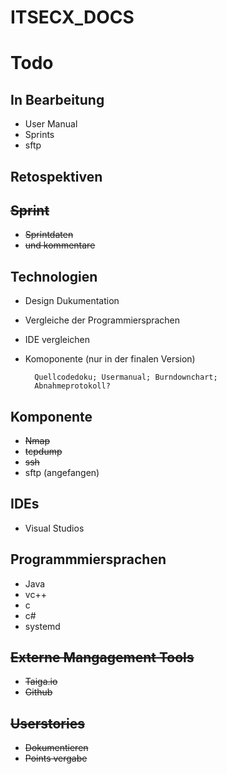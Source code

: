 # ITSECX_DOCS

Todo
====

In Bearbeitung
--------------
- User Manual
- Sprints
- sftp

Retospektiven
-------------


~~Sprint~~
------
- ~~Sprintdaten~~
- ~~und kommentare~~

Technologien
------------
- Design Dukumentation
- Vergleiche der Programmiersprachen
- IDE vergleichen
- Komoponente (nur in der finalen Version)

		Quellcodedoku; Usermanual; Burndownchart;
		Abnahmeprotokoll?

Komponente
----------
- ~~Nmap~~ 
- ~~tcpdump~~
- ~~ssh~~
- sftp (angefangen)

IDEs
----
- Visual Studios

Programmmiersprachen
--------------------
- Java
- vc++
- c
- c#
- systemd

~~Externe Mangagement Tools~~
-------------------------
- ~~Taiga.io~~
- ~~Github~~
		
~~Userstories~~
-----------
- ~~Dokumentieren~~
- ~~Points vergabe~~
		
